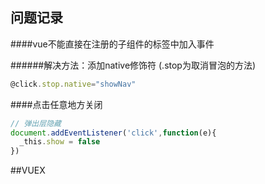 ## 问题记录

####vue不能直接在注册的子组件的标签中加入事件

######解决方法：添加native修饰符 (.stop为取消冒泡的方法)

```javascript
@click.stop.native="showNav"
```

####点击任意地方关闭

```javascript
// 弹出层隐藏
document.addEventListener('click',function(e){
  _this.show = false
})
```

##VUEX
